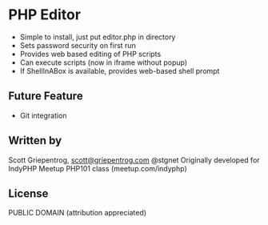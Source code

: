 PHP Editor
===
* Simple to install, just put editor.php in directory
* Sets password security on first run
* Provides web based editing of PHP scripts
* Can execute scripts (now in iframe without popup)
* If ShellInABox is available, provides web-based shell prompt

Future Feature
---
* Git integration

Written by
---
Scott Griepentrog, scott@griepentrog.com @stgnet
Originally developed for IndyPHP Meetup PHP101 class (meetup.com/indyphp)

License
---
PUBLIC DOMAIN (attribution appreciated)
